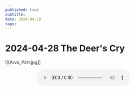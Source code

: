 ```yaml
---
published: true
subtitle: 
date: 2024-04-28
tags: 
---
```


# 2024-04-28 The Deer's Cry
![[Arvo_Pärt.jpg]]

<center><audio controls><source src="https://files.catbox.moe/n55f6i.mp3" type="audio/mpeg">Your browser does not support the audio tag.</audio></center>